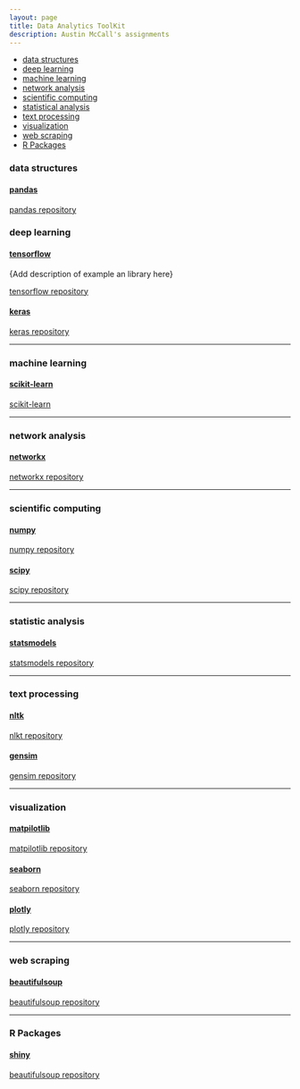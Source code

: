 ```yaml
---
layout: page
title: Data Analytics ToolKit
description: Austin McCall's assignments
---
```


<div class="navbar">
    <div class="navbar-inner">
        <ul class="nav">
            <li><a href="#datastructures">data structures</a></li>
            <li><a href="#deeplearning">deep learning</a></li>
            <li><a href="#machinelearning">machine learning</a></li>
            <li><a href="#networkanalysis">network analysis</a></li>
            <li><a href="#scientificcomputing">scientific computing</a></li>
            <li><a href="#statisticalanalysis">statistical analysis</a></li>
            <li><a href="#textprocessing">text processing</a></li>
            <li><a href="#visualization">visualization</a></li>
            <li><a href="#webscraping">web scraping</a></li>
            <li><a href="#rpackages">R Packages</a></li>
        </ul>
    </div>
</div>


### <a name="datastructures"></a>data structures
#### <a name="qtl"></a>[pandas](https://pandas.pydata.org/)

[pandas repository](https://github.com/pandas-dev/pandas)

### <a name="deeplearning"></a>deep learning
#### <a name="qtl"></a>[tensorflow](https://www.tensorflow.org/)
{Add description of example an library here}

[tensorflow repository](https://github.com/tensorflow/tensorflow)

#### <a name="qtl"></a>[keras](https://keras.io/)

[keras repository](https://github.com/keras-team/keras)

---

### <a name="machinelearning"></a>machine learning
#### <a name="qtl"></a>[scikit-learn](https://github.com/scikit-learn/scikit-learn)

[scikit-learn](https://github.com/scikit-learn/scikit-learn)

---

### <a name="networkanalysis"></a>network analysis
#### <a name="qtl"></a>[networkx](https://networkx.org/)

[networkx repository](https://github.com/networkx/)

---

### <a name="scientificcomputing"></a>scientific computing
#### <a name="qtl"></a>[numpy](https://numpy.org/)

[numpy repository](https://github.com/numpy/numpy)


#### <a name="qtl"></a>[scipy](https://scipy.org/)

[scipy repository](https://github.com/scipy/scipy)


---

### <a name="statisticalanalysis"></a>statistic analysis
#### <a name="qtl"></a>[statsmodels](https://www.statsmodels.org/stable/index.html)

[statsmodels repository](https://github.com/statsmodels/statsmodels/)

---

### <a name="textprocessing"></a>text processing
#### <a name="qtl"></a>[nltk](https://www.nltk.org/)

[nlkt repository](https://github.com/nltk/nltk)


#### <a name="qtl"></a>[gensim](https://radimrehurek.com/gensim/)

[gensim repository](https://github.com/rare-technologies/gensim)


---

### <a name="visualization"></a>visualization
#### <a name="qtl"></a>[matpilotlib](https://matplotlib.org/)

[matpilotlib repository](https://github.com/matplotlib/matplotlib)


#### <a name="qtl"></a>[seaborn](https://seaborn.pydata.org/)

[seaborn repository](https://github.com/seaborn)


#### <a name="qtl"></a>[plotly](https://plotly.com/)

[plotly repository](https://github.com/plotly/)

---

### <a name="webscraping"></a>web scraping
#### <a name="qtl"></a>[beautifulsoup](https://beautiful-soup-4.readthedocs.io/en/latest/)

[beautifulsoup repository](https://code.launchpad.net/beautifulsoup)

---
### <a name="R Packages"></a>R Packages
#### <a name="qtl"></a>[shiny](https://shiny.rstudio.com/)

[beautifulsoup repository](https://github.com/rstudio/shiny)

